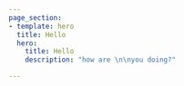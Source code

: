 ```yaml
---
page_section:
- template: hero
  title: Hello
  hero:
    title: Hello
    description: "how are \n\nyou doing?"

---
```

